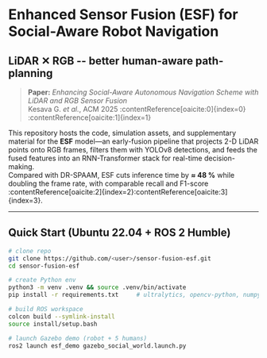 # Enhanced Sensor Fusion (ESF) for Social-Aware Robot Navigation  
LiDAR ✕ RGB -- better human-aware path-planning
---

> **Paper:** *Enhancing Social-Aware Autonomous Navigation Scheme with LiDAR and RGB Sensor Fusion*  
> Kesava G. *et al.*, ACM 2025 :contentReference[oaicite:0]{index=0}&#8203;:contentReference[oaicite:1]{index=1}  

This repository hosts the code, simulation assets, and supplementary material for the **ESF** model—an early-fusion pipeline that projects 2-D LiDAR points onto RGB frames, filters them with YOLOv8 detections, and feeds the fused features into an RNN-Transformer stack for real-time decision-making.  
Compared with DR-SPAAM, ESF cuts inference time by **≈ 48 %** while doubling the frame rate, with comparable recall and F1-score :contentReference[oaicite:2]{index=2}&#8203;:contentReference[oaicite:3]{index=3}.

---

## Quick Start (Ubuntu 22.04 + ROS 2 Humble)

```bash
# clone repo
git clone https://github.com/<user>/sensor-fusion-esf.git
cd sensor-fusion-esf

# create Python env
python3 -m venv .venv && source .venv/bin/activate
pip install -r requirements.txt     # ultralytics, opencv-python, numpy, etc.

# build ROS workspace
colcon build --symlink-install
source install/setup.bash

# launch Gazebo demo (robot + 5 humans)
ros2 launch esf_demo gazebo_social_world.launch.py

